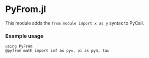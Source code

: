# PyFrom.jl

This module adds the `from module import x as y` syntax to PyCall.

### Example usage
```
using PyFrom
@pyfrom math import inf as py∞, pi as pyπ, tau
```

